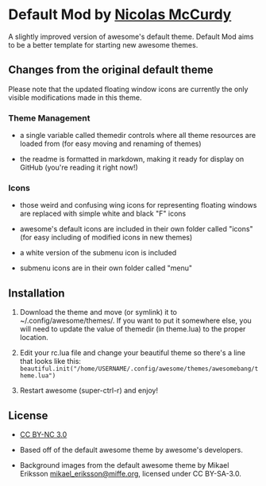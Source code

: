 # Default Mod by [Nicolas McCurdy](http://nicolasmccurdy.github.io)
A slightly improved version of awesome's default theme. Default Mod aims to be
a better template for starting new awesome themes.

## Changes from the original default theme

Please note that the updated floating window icons are currently the only
visible modifications made in this theme.

### Theme Management

- a single variable called themedir controls where all theme resources are
  loaded from (for easy moving and renaming of themes)

- the readme is formatted in markdown, making it ready for display on GitHub
  (you're reading it right now!)

### Icons

- those weird and confusing wing icons for representing floating windows are
  replaced with simple white and black "F" icons

- awesome's default icons are included in their own folder called "icons" (for
  easy including of modified icons in new themes)

- a white version of the submenu icon is included

- submenu icons are in their own folder called "menu"

## Installation

1. Download the theme and move (or symlink) it to ~/.config/awesome/themes/.
If you want to put it somewhere else, you will need to update the value of
themedir (in theme.lua) to the proper location.

2. Edit your rc.lua file and change your beautiful theme so there's a line that
looks like this:
`beautiful.init("/home/USERNAME/.config/awesome/themes/awesomebang/theme.lua")`

3. Restart awesome (super-ctrl-r) and enjoy!

## License

- [CC BY-NC 3.0](http://creativecommons.org/licenses/by-nc/3.0/)

- Based off of the default awesome theme by awesome's developers.

- Background images from the default awesome theme by Mikael Eriksson
<mikael_eriksson@miffe.org>, licensed under CC BY-SA-3.0.
